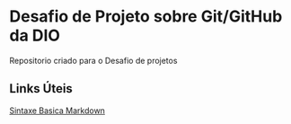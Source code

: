 # Desafio de Projeto sobre Git/GitHub da DIO
Repositorio criado para o Desafio de projetos
## Links Úteis
[Sintaxe Basica Markdown](https://www.markdownguide.org/basic-syntax/)
